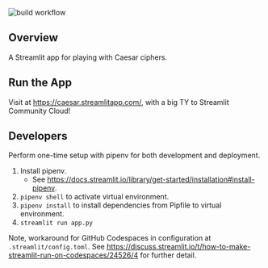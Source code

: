 ![build workflow](https://github.com/jelaiw/caesar-cipher/actions/workflows/build.yml/badge.svg)
## Overview
A Streamlit app for playing with Caesar ciphers.

## Run the App
Visit at https://caesar.streamlitapp.com/, with a big TY to Streamlit Community Cloud!

## Developers
Perform one-time setup with pipenv for both development and deployment.
1. Install pipenv.
   * See https://docs.streamlit.io/library/get-started/installation#install-pipenv.
2. `pipenv shell` to activate virtual environment.
3. `pipenv install` to install dependencies from Pipfile to virtual environment.
4. `streamlit run app.py`

Note, workaround for GitHub Codespaces in configuration at `.streamlit/config.toml`. 
See https://discuss.streamlit.io/t/how-to-make-streamlit-run-on-codespaces/24526/4 for further detail.